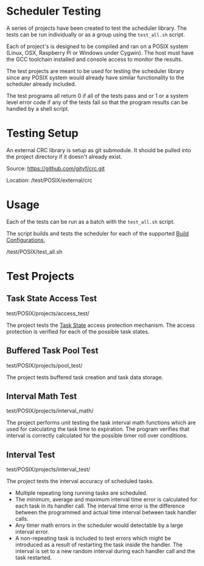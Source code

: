 # Scheduler Testing

A series of projects have been created to test the scheduler library.  The tests
can be run individually or as a group using the `test_all.sh` script.  

Each of project's is designed to be compiled and ran on a POSIX system (Linux, 
OSX, Raspberry Pi or Windows under Cygwin).  The host must have the GCC 
toolchain installed and console access to monitor the results. 

The test projects are  meant to be used for testing the scheduler library 
since any POSIX system would already have similar functionality to the scheduler 
already included. 

The test programs all return 0 if all of the tests pass and or 1 or a system 
level error code if any of the tests fail so that the program results can be 
handled by a shell script.  

# Testing Setup

An external CRC library is setup as git submodule.  It should be pulled into the
project directory if it doesn't already exist.

Source: 
https://github.com/gityf/crc.git

Location:
/test/POSIX/external/crc


# Usage

Each of the tests can be run as a batch with the `test_all.sh` script. 

The script builds and tests the scheduler for each of the supported [Build 
Configurations.](../../docs/build_config.md)

/test/POSIX/test_all.sh

# Test Projects

## Task State Access Test
test/POSIX/projects/access_test/

The project tests the [Task State](../../docs/task_state.md) access protection 
mechanism.  The access protection is verified for each of the possible task 
states.

## Buffered Task Pool Test
test/POSIX/projects/pool_test/

The project tests buffered task creation and task data storage.

## Interval Math Test
test/POSIX/projects/interval_math/

The project performs unit testing the task interval math functions which are 
used for calculating the task time to expiration.  The program verifies that 
interval is correctly calculated for the possible timer roll over conditions.

## Interval Test
test/POSIX/projects/interval_test/

 The project tests the interval accuracy of scheduled tasks.

  - Multiple repeating long running tasks are scheduled.
  - The minimum, average and maximum interval time error is calculated for 
     each task in its handler call.  The interval time error is the difference 
     between the programmed and actual time interval between task handler calls.
  - Any timer math errors in the scheduler would detectable by a large 
  interval error.
  - A non-repeating task is included to test errors which might be introduced 
    as a result of restarting the task inside the  handler.  The interval is 
    set to a new random interval during each  handler call and the task 
    restarted.


